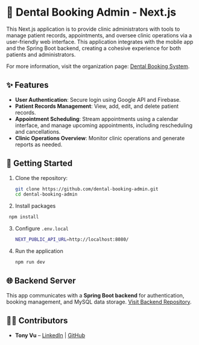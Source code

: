 # 👤 Dental Booking Admin - Next.js

This Next.js application is to provide clinic administrators with tools to manage patient records, appointments, and oversee clinic operations via a user-friendly web interface. This application integrates with the mobile app and the Spring Boot backend, creating a cohesive experience for both patients and administrators.

For more information, visit the organization page: [Dental Booking System](https://github.com/Dental-Booking-System).

## ✨ Features

- **User Authentication**: Secure login using Google API and Firebase.
- **Patient Records Management**: View, add, edit, and delete patient records.
- **Appointment Scheduling**: Stream appointments using a calendar interface, and manage upcoming appointments, including rescheduling and cancellations.
- **Clinic Operations Overview**: Monitor clinic operations and generate reports as needed.

## 🚀 Getting Started

1. Clone the repository:

   ```bash
   git clone https://github.com/dental-booking-admin.git
   cd dental-booking-admin
   ```
2. Install packages

  ```bash
   npm install 
   ```
3. Configure `.env.local`

   ```bash
   NEXT_PUBLIC_API_URL=http://localhost:8080/
   ```
4. Run the application
   ```bash
   npm run dev
   ```

## 🌐 Backend Server

This app communicates with a **Spring Boot backend** for authentication, booking management, and MySQL data storage. [Visit Backend Repository](https://github.com/Dental-Booking-System/dental-booking-server).

## 🧑‍💻 Contributors

- **Tony Vu** – [LinkedIn](https://linkedin.com/in/duyquocvu) | [GitHub](https://github.com/quocduyvu6262)
   
